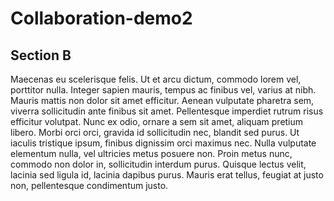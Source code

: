 # Collaboration-demo2

## Section B
Maecenas eu scelerisque felis. Ut et arcu dictum, commodo lorem vel, porttitor nulla. Integer sapien mauris, tempus ac finibus vel, varius at nibh. Mauris mattis non dolor sit amet efficitur. Aenean vulputate pharetra sem, viverra sollicitudin ante finibus sit amet. Pellentesque imperdiet rutrum risus efficitur volutpat. Nunc ex odio, ornare a sem sit amet, aliquam pretium libero. Morbi orci orci, gravida id sollicitudin nec, blandit sed purus. Ut iaculis tristique ipsum, finibus dignissim orci maximus nec. Nulla vulputate elementum nulla, vel ultricies metus posuere non. Proin metus nunc, commodo non dolor in, sollicitudin interdum purus. Quisque lectus velit, lacinia sed ligula id, lacinia dapibus purus. Mauris erat tellus, feugiat at justo non, pellentesque condimentum justo.